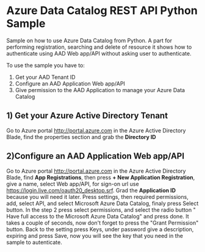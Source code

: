 # Azure Data Catalog REST API Python Sample
Sample on how to use Azure Data Catalog from Python. A part for performing registration, searching and delete of resource it shows how to authenticate using AAD Web app/API without asking user to authenticate.

To use the sample you have to:
1) Get your AAD Tenant ID
2) Configure an AAD Application Web app/API
3) Give permission to the AAD Application to manage your Azure Data Catalog

## 1) Get your Azure Active Directory Tenant
Go to Azure portal http://portal.azure.com in the Azure Active Directory Blade, find the properties section and grab the **Directory ID**

## 2)Configure an AAD Application Web app/API
Go to Azure portal http://portal.azure.com in the Azure Active Directory Blade, find **App Registrations**, then press **+ New Application Registration**, give a name, select Web app/API, for sign-on url use https://login.live.com/oauth20_desktop.srf. Grad the **Application ID** because you will need it later. Press settings, then required permissions, add, select API, and select Microsoft Azure Data Catalog, finaly press Select button. In the step 2 press select permissions, and select the radio button "
Have full access to the Microsoft Azure Data Catalog" and press done. It takes a couple of seconds, now don't forget to press the "Grant Permission" button.
Back to the setting press Keys, under password give a description, expiring and press Save, now you will see the key that you need in the sample to autenticate.

